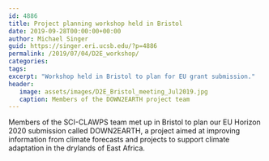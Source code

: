 ```yaml
---
id: 4886
title: Project planning workshop held in Bristol
date: 2019-09-28T00:00:00+00:00
author: Michael Singer
guid: https://singer.eri.ucsb.edu/?p=4886
permalink: /2019/07/04/D2E_workshop/
categories:
tags:
excerpt: "Workshop held in Bristol to plan for EU grant submission."
header:
   image: assets/images/D2E_Bristol_meeting_Jul2019.jpg
   caption: Members of the DOWN2EARTH project team
---
```


Members of the SCI-CLAWPS team met up in Bristol to plan our EU Horizon 2020 submission called DOWN2EARTH, a project aimed at improving information from climate forecasts and projects to support climate adaptation in the drylands of East Africa.

